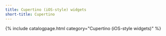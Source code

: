 ```yaml
---
title: Cupertino (iOS-style) widgets
short-title: Cupertino
---
```



{% include catalogpage.html category="Cupertino (iOS-style widgets)" %}
